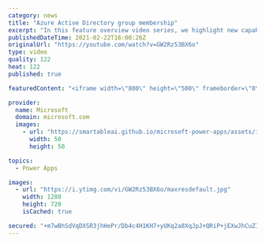 ```yaml
---
category: news
title: "Azure Active Directory group membership"
excerpt: "In this feature overview video series, we highlight new capabilities included in the latest update to Microsoft Power Apps.  Power Apps Dataverse provides record level security to Azure Active Directory group membership types. Admins can easily set up and assign permissions to different Azure AD users,"
publishedDateTime: 2021-02-22T16:00:26Z
originalUrl: "https://youtube.com/watch?v=GW2Rz53BX6o"
type: video
quality: 122
heat: 122
published: true

featuredContent: "<iframe width=\"800\" height=\"500\" frameborder=\"0\" src=\"https://www.youtube.com/embed/GW2Rz53BX6o\" allow=\"accelerometer; autoplay; encrypted-media; gyroscope; picture-in-picture\" allowfullscreen></iframe>"

provider:
  name: Microsoft
  domain: microsoft.com
  images:
    - url: "https://smartableai.github.io/microsoft-power-apps/assets/images/organizations/microsoft.com-50x50.jpg"
      width: 50
      height: 50

topics:
  - Power Apps

images:
  - url: "https://i.ytimg.com/vi/GW2Rz53BX6o/maxresdefault.jpg"
    width: 1280
    height: 720
    isCached: true

secured: "+m7wBhSdVqDXSR3jhHePr/Db4c4H1KH7+yUKq2a8XqJpJ+QRiP+jEXwJhCuZIEA88A728S6bkKIqhRRC312y1QGMA1AYsMGMkfvT2rcZir3NlbpDvvpudR6RQFHTybjhVLBIW91W42Zv5bbjaGZiNI75SqmBT3d3VqWlsrcxW432r3H/QgkPbwL7JxeYD3QCss0Om5LuApJmi1mbToizIH9x08gamwpOfxKRQ84II6KBa6OAlL0TNq6bpoXbmIOQCmMQjacd9dvEwat1D292oIAysweqkhoAt2Q4qdkMhmZ0qDPAOekeP4mA6w/cHDl7qEiGhbEO9N+ret6WOpPR8H0il+wR9nbA+pfnQddLUBURtlUlyWDautV1sf5e3J+/Sh61gYIspjlrkNLWsfzsSIwN3P897qJzq93ijpwo/dI=;Jz43kJM91SSj7FkqAPxXbQ=="
---
```


